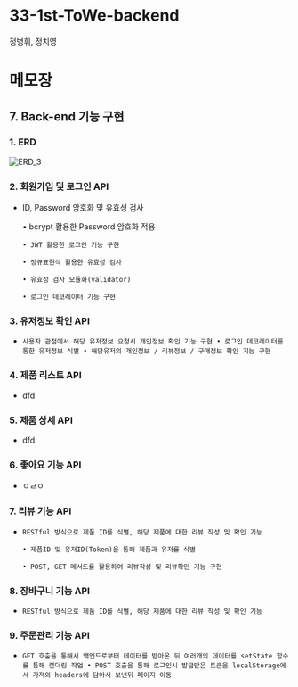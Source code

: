 # 33-1st-ToWe-backend
정병휘, 정치영

# 메모장

## 7. Back-end 기능 구현

### 1. ERD

![ERD_3](https://user-images.githubusercontent.com/101810494/173720423-84cabf61-5c94-4de1-a835-ab61df9c0bd3.jpg)

### 2. 회원가입 및 로그인 API

- ID, Password 암호화 및 유효성 검사
    
    • bcrypt 활용한 Password 암호화 적용
    
    `• JWT 활용한 로그인 기능 구현`
    
    `• 정규표현식 활용한 유효성 검사`
    
    `• 유효성 검사 모듈화(validator)`
    
    `• 로그인 데코레이터 기능 구현`
    

### 3. 유저정보 확인 API

- `사용자 관점에서 해당 유저정보 요청시 개인정보 확인 기능 구현
• 로그인 데코레이터를 통한 유저정보 식별
• 해당유저의 개인정보 / 리뷰정보 / 구매정보 확인 기능 구현`

### 4. 제품 리스트 API

- dfd

### 5. 제품 상세 API

- dfd

### 6. 좋아요 기능 API

- ㅇㄹㅇ

### 7. 리뷰 기능 API

- `RESTful 방식으로 제품 ID를 식별, 해당 제품에 대한 리뷰 작성 및 확인 기능`
    
    `• 제품ID 및 유저ID(Token)을 통해 제품과 유저를 식별`
    
    `• POST, GET 메서드를 활용하여 리뷰작성 및 리뷰확인 기능 구현`
    

### 8. 장바구니 기능 API

- `RESTful 방식으로 제품 ID를 식별, 해당 제품에 대한 리뷰 작성 및 확인 기능`

### 9. 주문관리 기능 API

- `GET 호출을 통해서 백엔드로부터 데이터를 받아온 뒤 여러개의 데이터를 setState 함수를 통해 렌더링 작업
• POST 호출을 통해 로그인시 발급받은 토큰을 localStorage에서 가져와 headers에 담아서 보낸뒤 페이지 이동`

###
